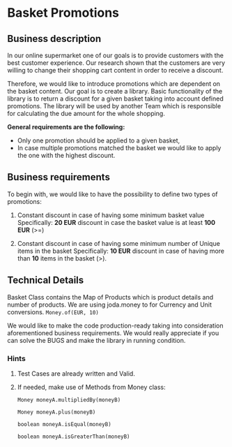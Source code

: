 # Basket Promotions

## Business description

In our online supermarket one of our goals is to provide customers with the best customer experience.
Our research shown that the customers are very willing to change their shopping cart content in order to receive a discount.

Therefore, we would like to introduce promotions which are dependent on the basket content.
Our goal is to create a library. Basic functionality of the library is to return a discount for a given basket taking
into account defined promotions.
The library will be used by another Team which is responsible for calculating the due amount for the whole shopping.

**General requirements are the following:**
- Only one promotion should be applied to a given basket,
- In case multiple promotions matched the basket we would like to apply the one with the highest discount.


## Business requirements

To begin with, we would like to have the possibility to define two types of promotions:

1. Constant discount in case of having some minimum basket value
   Specifically: **20 EUR** discount in case the basket value is at least **100 EUR** (>=)


2. Constant discount in case of having some minimum number of Unique items in the basket
   Specifically: **10 EUR** discount in case of having more than **10** items in the basket (>).

## Technical Details

Basket Class contains the Map of Products which is product details and number of products. We are using joda.money to for Currency and Unit conversions. `Money.of(EUR, 10)`


We would like to make the code production-ready taking into consideration aforementioned business requirements. We would really appreciate if you can solve the BUGS and make the library in running condition. 

### Hints

1. Test Cases are already written and Valid.

2. If needed, make use of Methods from Money class:

   `Money moneyA.multipliedBy(moneyB)`
   
   `Money moneyA.plus(moneyB)`
   
   `boolean moneyA.isEqual(moneyB)`
   
   `boolean moneyA.isGreaterThan(moneyB)`

